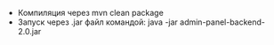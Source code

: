 - Компиляция через mvn clean package
- Запуск через .jar файл командой: java -jar admin-panel-backend-2.0.jar